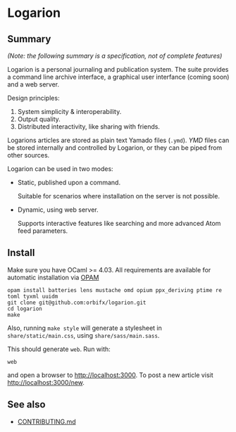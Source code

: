# Logarion

## Summary

_(Note: the following summary is a specification, not of complete features)_

Logarion is a personal journaling and publication system.
The suite provides a command line archive interface, a graphical user interfance (coming soon) and a web server.

Design principles:

1. System simplicity & interoperability.
2. Output quality.
3. Distributed interactivity, like sharing with friends.

Logarions articles are stored as plain text Yamado files (`.ymd`).
_YMD_  files can be stored internally and controlled by Logarion, or they can be piped from other sources.

Logarion can be used in two modes:

- Static, published upon a command.

  Suitable for scenarios where installation on the server is not possible.

- Dynamic, using web server. 
  
  Supports interactive features like searching and more advanced Atom feed parameters.

## Install

Make sure you have OCaml >= 4.03.
All requirements are available for automatic installation via [OPAM](https://opam.ocaml.org/)

    opam install batteries lens mustache omd opium ppx_deriving ptime re toml tyxml uuidm
    git clone git@github.com:orbifx/logarion.git
    cd logarion
    make

Also, running `make style` will generate a stylesheet in `share/static/main.css`, using `share/sass/main.sass`.

This should generate `web`. Run with:

    web

and open a browser to <http://localhost:3000>.
To post a new article visit <http://localhost:3000/new>.

## See also

- [CONTRIBUTING.md](CONTRIBUTING.md)
